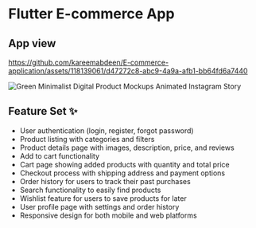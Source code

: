 # Flutter E-commerce App
## App view


https://github.com/kareemabdeen/E-commerce-application/assets/118139061/d47272c8-abc9-4a9a-afb1-bb64fd6a7440



![Green Minimalist Digital Product Mockups Animated Instagram Story](https://github.com/kareemabdeen/E-commerce-application/assets/118139061/0c99de6d-a328-4eaa-8870-b0cca3aec59d)

## Feature Set ✨
- User authentication (login, register, forgot password)
- Product listing with categories and filters
- Product details page with images, description, price, and reviews
- Add to cart functionality
- Cart page showing added products with quantity and total price
- Checkout process with shipping address and payment options
- Order history for users to track their past purchases
- Search functionality to easily find products
- Wishlist feature for users to save products for later
- User profile page with settings and order history
- Responsive design for both mobile and web platforms


